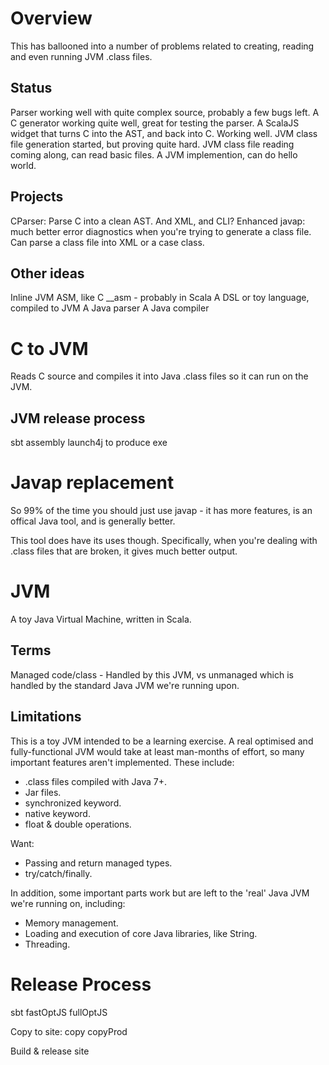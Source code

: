 # Overview
This has ballooned into a number of problems related to creating, reading and even running JVM .class files.

## Status
Parser working well with quite complex source, probably a few bugs left.
A C generator working quite well, great for testing the parser.
A ScalaJS widget that turns C into the AST, and back into C.  Working well.
JVM class file generation started, but proving quite hard.
JVM class file reading coming along, can read basic files.
A JVM implemention, can do hello world.

## Projects
CParser: Parse C into a clean AST. And XML, and CLI?
Enhanced javap: much better error diagnostics when you're trying to generate a class file.  Can parse a class file into XML or a case class.

## Other ideas
Inline JVM ASM, like C __asm - probably in Scala
A DSL or toy language, compiled to JVM
A Java parser
A Java compiler

# C to JVM
Reads C source and compiles it into Java .class files so it can run on the JVM.

## JVM release process
sbt assembly
launch4j to produce exe

# Javap replacement
So 99% of the time you should just use javap - it has more features, is an offical Java tool, and is generally better.

This tool does have its uses though.  Specifically, when you're dealing with .class files that are broken, it gives much better output.

# JVM
A toy Java Virtual Machine, written in Scala. 

## Terms
Managed code/class - Handled by this JVM, vs unmanaged which is handled by the standard Java JVM we're running upon.

## Limitations
This is a toy JVM intended to be a learning exercise.  A real optimised and fully-functional JVM would take at least man-months of effort, so many important features aren't implemented.  These include: 

* .class files compiled with Java 7+.
* Jar files.
* synchronized keyword.
* native keyword.
* float & double operations.

Want:

* Passing and return managed types.
* try/catch/finally.

In addition, some important parts work but are left to the 'real' Java JVM we're running on, including:

* Memory management.
* Loading and execution of core Java libraries, like String.
* Threading.


Release Process
===============
sbt
fastOptJS
fullOptJS

Copy to site:
copy
copyProd

Build & release site

